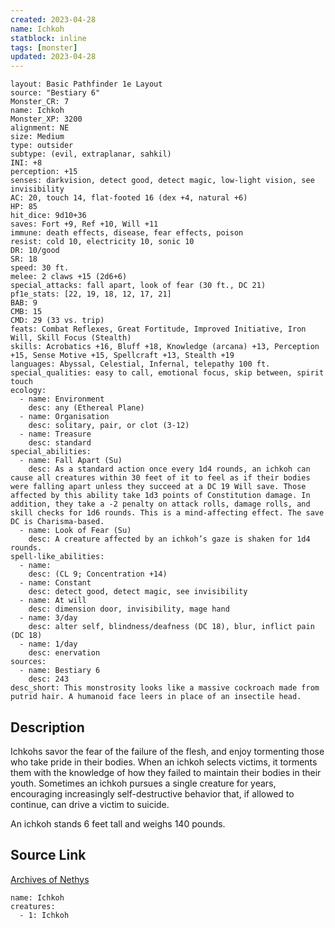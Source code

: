 ```yaml
---
created: 2023-04-28
name: Ichkoh
statblock: inline
tags: [monster]
updated: 2023-04-28
---
```

```statblock
layout: Basic Pathfinder 1e Layout
source: "Bestiary 6"
Monster_CR: 7
name: Ichkoh
Monster_XP: 3200
alignment: NE
size: Medium
type: outsider
subtype: (evil, extraplanar, sahkil)
INI: +8
perception: +15
senses: darkvision, detect good, detect magic, low-light vision, see invisibility
AC: 20, touch 14, flat-footed 16 (dex +4, natural +6)
HP: 85
hit_dice: 9d10+36
saves: Fort +9, Ref +10, Will +11
immune: death effects, disease, fear effects, poison
resist: cold 10, electricity 10, sonic 10
DR: 10/good
SR: 18
speed: 30 ft.
melee: 2 claws +15 (2d6+6)
special_attacks: fall apart, look of fear (30 ft., DC 21)
pf1e_stats: [22, 19, 18, 12, 17, 21]
BAB: 9
CMB: 15
CMD: 29 (33 vs. trip)
feats: Combat Reflexes, Great Fortitude, Improved Initiative, Iron Will, Skill Focus (Stealth)
skills: Acrobatics +16, Bluff +18, Knowledge (arcana) +13, Perception +15, Sense Motive +15, Spellcraft +13, Stealth +19
languages: Abyssal, Celestial, Infernal, telepathy 100 ft.
special_qualities: easy to call, emotional focus, skip between, spirit touch
ecology:
  - name: Environment
    desc: any (Ethereal Plane)
  - name: Organisation
    desc: solitary, pair, or clot (3-12)
  - name: Treasure
    desc: standard
special_abilities:
  - name: Fall Apart (Su)
    desc: As a standard action once every 1d4 rounds, an ichkoh can cause all creatures within 30 feet of it to feel as if their bodies were falling apart unless they succeed at a DC 19 Will save. Those affected by this ability take 1d3 points of Constitution damage. In addition, they take a -2 penalty on attack rolls, damage rolls, and skill checks for 1d6 rounds. This is a mind-affecting effect. The save DC is Charisma-based.
  - name: Look of Fear (Su)
    desc: A creature affected by an ichkoh’s gaze is shaken for 1d4 rounds.
spell-like_abilities:
  - name:
    desc: (CL 9; Concentration +14)
  - name: Constant
    desc: detect good, detect magic, see invisibility
  - name: At will
    desc: dimension door, invisibility, mage hand
  - name: 3/day
    desc: alter self, blindness/deafness (DC 18), blur, inflict pain (DC 18)
  - name: 1/day
    desc: enervation
sources:
  - name: Bestiary 6
    desc: 243
desc_short: This monstrosity looks like a massive cockroach made from putrid hair. A humanoid face leers in place of an insectile head.
```
## Description
Ichkohs savor the fear of the failure of the flesh, and enjoy tormenting those who take pride in their bodies. When an ichkoh selects victims, it torments them with the knowledge of how they failed to maintain their bodies in their youth. Sometimes an ichkoh pursues a single creature for years, encouraging increasingly self-destructive behavior that, if allowed to continue, can drive a victim to suicide. 

An ichkoh stands 6 feet tall and weighs 140 pounds.
## Source Link
[Archives of Nethys](https://aonprd.com/MonsterDisplay.aspx?ItemName=Ichkoh)
```encounter-table
name: Ichkoh
creatures:
  - 1: Ichkoh
```
